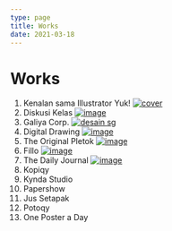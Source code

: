 ```yaml
---
type: page
title: Works
date: 2021-03-18
---
```


# Works

1. Kenalan sama Illustrator Yuk!
   [![cover](/images/kenalan-ai/Cover.png)](/posts/kenalan-sama-illustrator-yuk)
2. Diskusi Kelas
   [![image](/images/Kaleng-Cropped.jpg)](/posts/diskusi-kelas)
3. Galiya Corp.
   [![desain sg](/images/galiya/desain-sg-galiya.png)](/posts/galiya)
4. Digital Drawing
    [![image](/images/digital-drawing/image1.jpg)](/posts/digital-drawing)
5. The Original Pletok
   [![image](/images/pletok/Kaleng-Cropped.jpg)](/posts/the-original-pletok)
6. Fillo
   [![image](/images/fillo/fillo-full-color.png)](/posts/fillo)
7. The Daily Journal
   [![image](/images/Kaleng-Cropped.jpg)](/posts/the-daily-journal)
8. Kopiqy
9. Kynda Studio
10. Papershow
11. Jus Setapak
12. Potoqy
13. One Poster a Day